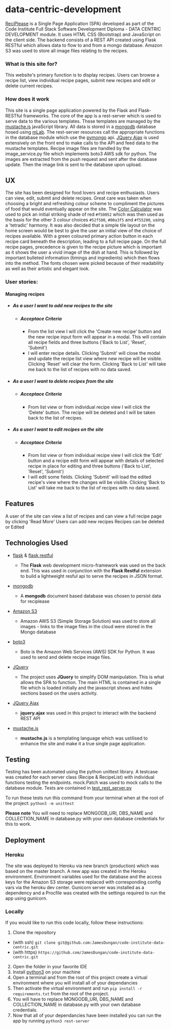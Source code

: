 # data-centric-development

[ReciPlease](https://code-institute-data-centric.herokuapp.com/) is a Single Page Application (SPA) developed as part of the Code Institute Full Stack Software Development Diploma - DATA CENTRIC DEVELOPMENT module. It uses HTML CSS (Bootstrap) and JavaScript on the client side. The backend consists of a REST API created using Flask RESTful which allows data to flow to and from a mongo database. Amazon S3 was used to store all image files relating to the recipes. 

### What is this site for?
 
This website's primary function is to display recipes. Users can browse a recipe list, view individual recipe pages, submit new recipes and edit or delete current recipes.
 
### How does it work
 
This site is a single page application powered by the Flask and Flask-RESTful frameworks. The core of the app is a rest-server which is used to serve data to the various templates. These templates are managed by the [mustache.js](https://mustache.github.io/) javaScript library. All data is stored in a [mongodb](https://www.mongodb.com/) database hosed using [mLab](https://mlab.com/welcome/). The rest-server resources call the appropriate functions in the database module which use the [pymongo](https://api.mongodb.com/python/current/) api. [JQuery Ajax](http://api.jquery.com/jquery.ajax/) is used extensively on the front end to make calls to the API and feed data to the mustache templates. Recipe image files are handled by the image_service.py file which implements boto3 AWS sdk for python. The images are extracted from the push request and sent after the database update. Then the image link is sent to the database upon upload.

 
## UX

The site has been designed for food lovers and recipe enthusiasts. Users can view, edit, submit and delete recipes. 
Great care was taken when choosing a bright and refreshing colour scheme to compliment the pictures of food that would eventually appear on the site. The [Color Calculator](https://www.sessions.edu/color-calculator/) was used to pick an initial striking shade of red `#f50052` which was then used as the basis for the other 3 colour choices `#52f500`, `#00a3f5` and `#f55200`, using a 'tetradic' harmony. 
It was also decided that a simple tile layout on the home screen would be best to give the user an initial view of the choice of recipes available. With a green coloured primary action button in each recipe card beneath the description, leading to a full recipe page. 
On the full recipe pages, precedence is given to the recipe picture which is important as it shows the user a vivid image of the dish at hand. This is followed by important bulleted information (timings and ingredients) which then flows into the method. 
The fonts chosen were picked because of their readability as well as their artistic and elegant look. 

### User stories: 

#### Managing recipes
- ##### As a user I want to add new recipes to the site
  - ##### Acceptace Criteria
    - From the list view I will click the 'Create new recipe' button and the new recipe input form will appear in a modal. This will contain all recipe fields and three buttons ('Back to List', 'Reset', 'Submit')
    - I will enter recipe details. Clicking 'Submit' will close the modal and update the recipe list view where new recipe will be visible. Clicking 'Reset' will clear the form. Clicking 'Back to List' will take me back to the list of recipes with no data saved. 
- ##### As a user I want to delete recipes from the site
    - ##### Acceptace Criteria 
        - From list view or from individual recipe view I will click the 'Delete' button. The recipe will be deleted and I will be taken back to the list of recipes.

- ##### As a user I want to edit recipes on the site
    - ##### Acceptace Criteria
        - From list view or from individual recipe view I will click the 'Edit' button and a recipe edit form will appear with details of selected recipe in place for editing and three buttons ('Back to List', 'Reset', 'Submit')
        - I will edit some fields. Clicking 'Submit' will load the edited recipe's view where the changes will be visible. Clicking 'Back to List' will take me back to the list of recipes with no data saved.


## Features

A user of the site can view a list of recipes and can view a full recipe page by clicking 'Read More'
Users can add new recipes
Recipes can be deleted or Edited
 

## Technologies Used


- [flask](http://flask.pocoo.org/docs/1.0/#user-s-guide) & [flask restful](https://flask-restful.readthedocs.io/en/latest/)
    - The **Flask** web development micro-framework was used on the back end. This was used in conjunction with the **Flask Restful** extension to build a lightweight resful api to serve the recipes in JSON format.

- [mongodb](https://www.mongodb.com/)
    - A **mongodb** document based database was chosen to persist data for reciplease

- [Amazon S3](https://aws.amazon.com/s3/?nc2=h_m1)
    - Amazon AWS S3 (Simple Storage Solution) was used to store all images - links to the image files in the cloud were stored in the Mongo database

- [boto3](https://boto3.amazonaws.com/v1/documentation/api/latest/index.html)
    - Boto is the Amazon Web Services (AWS) SDK for Python. It was used to send and delete recipe image files. 

- [JQuery](https://jquery.com)
    - The project uses **JQuery** to simplify DOM manipulation. This is what allows the SPA to function. The main HTML is contained in a single file which is loaded initially and the javascript shows and hides sections based on the users activity. 

- [JQuery Ajax](http://api.jquery.com/jquery.ajax/)
    - **jquery.ajax** was used in this project to interact with the backend REST API

- [mustache.js](https://mustache.github.io/)
    - **mustache.js** is a templating language which was ustilised to enhance the site and make it a true single page application. 




## Testing

Testing has been automated using the python unittest library. A testcase was created for each server class (Recipe & RecipeList) with individual functions testing the endpoints. mock.Patch was used to mock calls to the database module. Tests are contained in [test_rest_server.py](https://github.com/JamesDungan/code-institute-data-centric/blob/production/test_rest_server.py)

To run these tests run this command from your terminal when at the root of the project: `python3 -m unittest`

**Please note** You will need to replace MONGODB_URI, DBS_NAME and COLLECTION_NAME in database.py with your own database credentials for this to work. 

## Deployment

### Heroku

The site was deployed to Heroku via new branch (production) which was based on the master branch. A new app was created in the Heroku environment. Environment variables used for the database and the access keys for the Amazon S3 storage were replaced with corresponding config vars via the heroku dev center. Gunicorn server was installed as a dependency and a Procfile was created with the settings required to run the app using gunicorn. 

### Locally

If you would like to run this code locally, follow these instructions:

1. Clone the repository 
  * (with ssh) `git clone git@github.com:JamesDungan/code-institute-data-centric.git` 
  * (with https) `https://github.com/JamesDungan/code-institute-data-centric.git`
2. Open the folder in your favorite IDE
3. Install [python3](https://www.python.org/downloads/) on your machine 
4. Open a terminal and from the root of this project create a virtual environment where you will install all of your dependancies
5. Then activate the virtual environment and run `pip install -r requirements.txt` from the root of the project.
6. You will have to replace MONGODB_URI, DBS_NAME and COLLECTION_NAME in database.py with your own database credentials.     
6. Now that all of your dependancies have been installed you can run the app by running `python3 rest-server`

